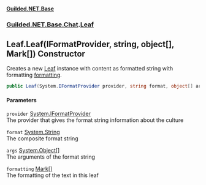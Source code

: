 #### [Guilded.NET.Base](Guilded_NET_Base.md 'Guilded.NET.Base')
### [Guilded.NET.Base.Chat](Guilded_NET_Base.md#Guilded_NET_Base_Chat 'Guilded.NET.Base.Chat').[Leaf](Leaf.md 'Guilded.NET.Base.Chat.Leaf')
## Leaf.Leaf(IFormatProvider, string, object[], Mark[]) Constructor
Creates a new [Leaf](Leaf.md 'Guilded.NET.Base.Chat.Leaf') instance with content as formatted string with formatting [formatting](Leaf_Leaf(IFormatProvider_string_object___Mark__).md#Guilded_NET_Base_Chat_Leaf_Leaf(System_IFormatProvider_string_object___Guilded_NET_Base_Chat_Mark__)_formatting 'Guilded.NET.Base.Chat.Leaf.Leaf(System.IFormatProvider, string, object[], Guilded.NET.Base.Chat.Mark[]).formatting').  
```csharp
public Leaf(System.IFormatProvider provider, string format, object[] args, params Guilded.NET.Base.Chat.Mark[] formatting);
```
#### Parameters
<a name='Guilded_NET_Base_Chat_Leaf_Leaf(System_IFormatProvider_string_object___Guilded_NET_Base_Chat_Mark__)_provider'></a>
`provider` [System.IFormatProvider](https://docs.microsoft.com/en-us/dotnet/api/System.IFormatProvider 'System.IFormatProvider')  
The provider that gives the format string information about the culture
  
<a name='Guilded_NET_Base_Chat_Leaf_Leaf(System_IFormatProvider_string_object___Guilded_NET_Base_Chat_Mark__)_format'></a>
`format` [System.String](https://docs.microsoft.com/en-us/dotnet/api/System.String 'System.String')  
The composite format string
  
<a name='Guilded_NET_Base_Chat_Leaf_Leaf(System_IFormatProvider_string_object___Guilded_NET_Base_Chat_Mark__)_args'></a>
`args` [System.Object](https://docs.microsoft.com/en-us/dotnet/api/System.Object 'System.Object')[[]](https://docs.microsoft.com/en-us/dotnet/api/System.Array 'System.Array')  
The arguments of the format string
  
<a name='Guilded_NET_Base_Chat_Leaf_Leaf(System_IFormatProvider_string_object___Guilded_NET_Base_Chat_Mark__)_formatting'></a>
`formatting` [Mark](Mark.md 'Guilded.NET.Base.Chat.Mark')[[]](https://docs.microsoft.com/en-us/dotnet/api/System.Array 'System.Array')  
The formatting of the text in this leaf
  
